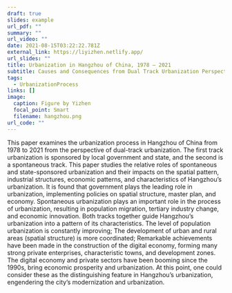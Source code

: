 ```yaml
---
draft: true
slides: example
url_pdf: ""
summary: ""
url_video: ""
date: 2021-08-15T03:22:22.781Z
external_link: https://liyizhen.netlify.app/
url_slides: ""
title: Urbanization in Hangzhou of China, 1978 – 2021
subtitle: Causes and Consequences from Dual Track Urbanization Perspective
tags:
  - UrbanizationProcess
links: []
image:
  caption: Figure by Yizhen
  focal_point: Smart
  filename: hangzhou.png
url_code: ""
---
```

This paper examines the urbanization process in Hangzhou of China from 1978 to 2021 from the perspective of dual-track urbanization. The first track urbanization is sponsored by local government and state, and the second is a spontaneous track. This paper studies the relative roles of spontaneous and state-sponsored urbanization and their impacts on the spatial pattern, industrial structures, economic patterns, and characteristics of Hangzhou’s urbanization. It is found that government plays the leading role in urbanization, implementing policies on spatial structure, master plan, and economy. Spontaneous urbanization plays an important role in the process of urbanization, resulting in population migration, tertiary industry change, and economic innovation. Both tracks together guide Hangzhou’s urbanization into a pattern of its characteristics. The level of population urbanization is constantly improving; The development of urban and rural areas (spatial structure) is more coordinated; Remarkable achievements have been made in the construction of the digital economy, forming many strong private enterprises, characteristic towns, and development zones. The digital economy and private sectors have been booming since the 1990s, bring economic prosperity and urbanization. At this point, one could consider these as the distinguishing feature in Hangzhou’s urbanization, engendering the city’s modernization and urbanization.